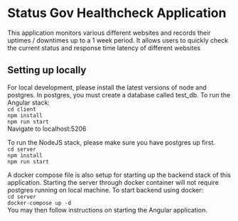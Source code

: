 # Status Gov Healthcheck Application
This application monitors various different websites and records their uptimes / downtimes up to
a 1 week period. It allows users to quickly check the current status and response time latency of
different websites

## Setting up locally
For local development, please install the latest versions of node and postgres. In postgres, you must create
a database called test_db.
To run the Angular stack:\
`cd client`\
`npm install`\
`npm run start`\
Navigate to localhost:5206

To run the NodeJS stack, please make sure you have postgres up first.\
`cd server`\
`npm install`\
`npm run start`

A docker compose file is also setup for starting up the backend stack of this application. Starting the server
through docker container will not require postgres running on local machine. To start backend using docker:\
`cd server`\
`docker-compose up -d`\
You may then follow instructions on starting the Angular application.
